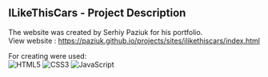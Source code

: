 ## ILikeThisCars - Project Description <br>

The website was created by Serhiy Paziuk for his portfolio. <br/>
View website : https://paziuk.github.io/projects/sites/ilikethiscars/index.html  <br/>

For creating were used: <br/>
![HTML5](https://img.shields.io/badge/-HTML5-ffffff?style=for-the-badge&logo=html5)
![CSS3](https://img.shields.io/badge/-CSS3-264de4?style=for-the-badge&logo=css3)
![JavaScript](https://img.shields.io/badge/-JavaScript-ffffff?style=for-the-badge&logo=javascript)
